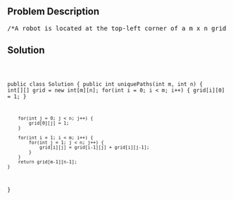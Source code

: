 <!--
<style>
  body { font-family: Arial, sans-serif; }
  .container { max-width: 100%; margin: 0 auto; padding: 10px; }
  .comment-block { max-width: 30%; background-color: #f9f9f9; padding: 10px; border-left: 5px solid #ccc; overflow-wrap: break-word; white-space: pre-wrap; }
  .code-block { background-color: #f4f4f4; padding: 10px; border: 1px solid #ddd; overflow-wrap: break-word; white-space: pre-wrap; }
</style>
-->

<div class='container'>
<h2>Problem Description</h2>
<div class='comment-block'>
<pre>
/*A robot is located at the top-left corner of a m x n grid (marked 'Start' in the diagram below).The robot can only move either down or right at any point in time. The robot is trying to reach thebottom-right corner of the grid (marked 'Finish' in the diagram below).How many possible unique paths are there?*/    /**     * @param n, m: positive integer (1 <= n ,m <= 100)     * @return an integer     */</pre>
</div>

<h2>Solution</h2>
<div class='code-block'>
<pre><code class='language-java'>

public class Solution {
    public int uniquePaths(int m, int n) {
        int[][] grid = new int[m][n];
        for(int i = 0; i < m; i++) {
            grid[i][0] = 1;
        }
        
        for(int j = 0; j < n; j++) {
            grid[0][j] = 1;
        }
   
        for(int i = 1; i < m; i++) {
            for(int j = 1; j < n; j++) {
                grid[i][j] = grid[i-1][j] + grid[i][j-1];
            }
        }
        return grid[m-1][n-1];
    }
}
</code></pre>
</div>
</div>

